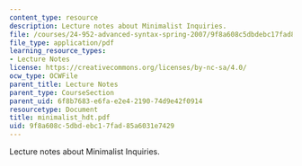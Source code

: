 ```yaml
---
content_type: resource
description: Lecture notes about Minimalist Inquiries.
file: /courses/24-952-advanced-syntax-spring-2007/9f8a608c5dbdebc17fad85a6031e7429_minimalist_hdt.pdf
file_type: application/pdf
learning_resource_types:
- Lecture Notes
license: https://creativecommons.org/licenses/by-nc-sa/4.0/
ocw_type: OCWFile
parent_title: Lecture Notes
parent_type: CourseSection
parent_uid: 6f8b7683-e6fa-e2e4-2190-74d9e42f0914
resourcetype: Document
title: minimalist_hdt.pdf
uid: 9f8a608c-5dbd-ebc1-7fad-85a6031e7429
---
```

Lecture notes about Minimalist Inquiries.